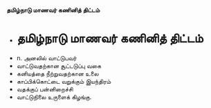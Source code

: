 **தமிழ்நாடு மாணவர் கணினித் திட்டம்**
- # தமிழ்நாடு மாணவர் கணினித் திட்டம்
- n. அனலில் வாட்டுபவர்
- வாட்டுவதற்கான சூட்டடுப்பு வகை
- கனியத்தை நீற்றுவதற்கான உலை
- காப்பிக்கொட்டை வறுக்கும் இயந்திரம்
- வதக்குப் பன்னிறைச்சி
- வாட்டுநிலை உருளைக் கிழங்கு.

